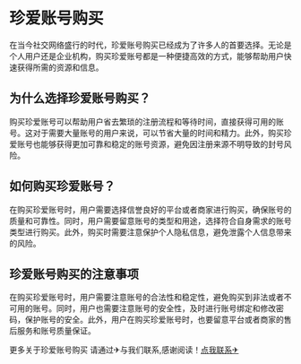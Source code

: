 # 珍爱账号购买

在当今社交网络盛行的时代，珍爱账号购买已经成为了许多人的首要选择。无论是个人用户还是企业机构，购买珍爱账号都是一种便捷高效的方式，能够帮助用户快速获得所需的资源和信息。

## 为什么选择珍爱账号购买？

购买珍爱账号可以帮助用户省去繁琐的注册流程和等待时间，直接获得可用的账号。这对于需要大量账号的用户来说，可以节省大量的时间和精力。此外，购买珍爱账号也能够获得更加可靠和稳定的账号资源，避免因注册来源不明导致的封号风险。

## 如何购买珍爱账号？

在购买珍爱账号时，用户需要选择信誉良好的平台或者商家进行购买，确保账号的质量和可靠性。同时，用户需要留意账号的类型和用途，选择符合自身需求的账号类型进行购买。此外，购买时需要注意保护个人隐私信息，避免泄露个人信息带来的风险。

## 珍爱账号购买的注意事项

在购买珍爱账号时，用户需要注意账号的合法性和稳定性，避免购买到非法或者不可用的账号。同时，用户也需要注意账号的安全性，及时进行账号绑定和修改密码，保护账号的安全。此外，用户在购买珍爱账号时，也要留意平台或者商家的售后服务和账号质量保证。

更多关于珍爱账号购买 请通过✈与我们联系,感谢阅读！[点我联系✈](https://img.G208.com)